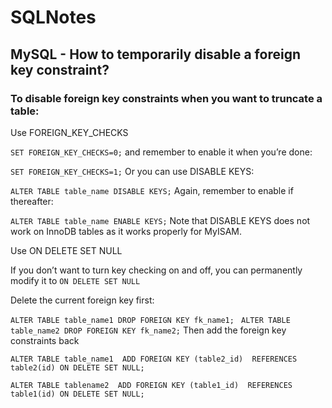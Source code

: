# SQLNotes
## MySQL - How to temporarily disable a foreign key constraint?

### To disable foreign key constraints when you want to truncate a table:

Use FOREIGN_KEY_CHECKS

`SET FOREIGN_KEY_CHECKS=0;`
  and remember to enable it when you’re done:

`SET FOREIGN_KEY_CHECKS=1;`
  Or you can use DISABLE KEYS:

`ALTER TABLE table_name DISABLE KEYS;`
  Again, remember to enable if thereafter:

`ALTER TABLE table_name ENABLE KEYS;`
  Note that DISABLE KEYS does not work on InnoDB tables as it works properly for MyISAM.

Use ON DELETE SET NULL

If you don’t want to turn key checking on and off, you can permanently modify it to `ON DELETE SET NULL`

Delete the current foreign key first:

`ALTER TABLE table_name1 DROP FOREIGN KEY fk_name1; `
`ALTER TABLE table_name2 DROP FOREIGN KEY fk_name2;`
  Then add the foreign key constraints back

`ALTER TABLE table_name1 
  ADD FOREIGN KEY (table2_id) 
        REFERENCES table2(id)
        ON DELETE SET NULL;`

`ALTER TABLE tablename2 
  ADD FOREIGN KEY (table1_id) 
        REFERENCES table1(id)
        ON DELETE SET NULL;`
